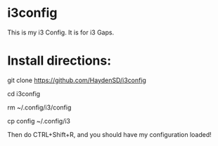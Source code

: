 # i3config
This is my i3 Config. It is for i3 Gaps.

# Install directions:
git clone https://github.com/HaydenSD/i3config

cd i3config

rm ~/.config/i3/config

cp config ~/.config/i3

Then do CTRL+Shift+R, and you should have my configuration loaded!

